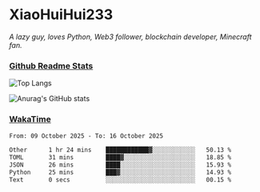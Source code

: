 # XiaoHuiHui233

*A lazy guy, loves Python, Web3 follower, blockchain developer, Minecraft fan.*

### [Github Readme Stats](https://github.com/anuraghazra/github-readme-stats)

![Top Langs](https://github-readme-stats.vercel.app/api/top-langs/?username=XiaoHuiHui233&layout=compact&theme=github_dark)

![Anurag's GitHub stats](https://github-readme-stats.vercel.app/api?username=XiaoHuiHui233&show_icons=true&theme=github_dark)

### [WakaTime](https://wakatime.com)

<!--START_SECTION:waka-->

```txt
From: 09 October 2025 - To: 16 October 2025

Other      1 hr 24 mins    ████████████▓░░░░░░░░░░░░   50.13 %
TOML       31 mins         ████▓░░░░░░░░░░░░░░░░░░░░   18.85 %
JSON       26 mins         ████░░░░░░░░░░░░░░░░░░░░░   15.93 %
Python     25 mins         ███▓░░░░░░░░░░░░░░░░░░░░░   14.93 %
Text       0 secs          ░░░░░░░░░░░░░░░░░░░░░░░░░   00.15 %
```

<!--END_SECTION:waka-->
